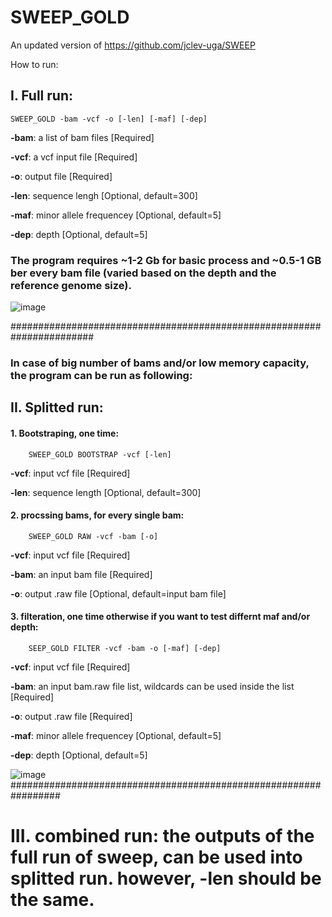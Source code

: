 # SWEEP_GOLD
An updated version of https://github.com/jclev-uga/SWEEP

How to run:
## I. Full run:

    SWEEP_GOLD -bam -vcf -o [-len] [-maf] [-dep]
    
**-bam**: a list of bam files [Required]

**-vcf**: a vcf input file [Required]

**-o**: output file [Required]

**-len**: sequence lengh [Optional, default=300]

**-maf**: minor allele frequencey [Optional, default=5]

**-dep**: depth [Optional, default=5]

### The program requires ~1-2 Gb for basic process and ~0.5-1  GB ber every bam file (varied based on the depth and the reference genome size).

![image](https://user-images.githubusercontent.com/21265433/44171352-01cd9400-a0a8-11e8-80c0-bea17c0d873e.png)

#######################################################################

### In case of big number of bams and/or low memory capacity, the program can be run as following:

## II. Splitted run:
#### 1. Bootstraping, one time:
        SWEEP_GOLD BOOTSTRAP -vcf [-len]
**-vcf**: input vcf file [Required] 

**-len**: sequence length [Optional, default=300]


#### 2. procssing bams, for every single bam:
        SWEEP_GOLD RAW -vcf -bam [-o]
**-vcf**: input vcf file [Required] 

**-bam**: an input bam file [Required]

**-o**: output .raw file [Optional, default=input bam file]

#### 3. filteration, one time otherwise if you want to test differnt maf and/or depth:
        SEEP_GOLD FILTER -vcf -bam -o [-maf] [-dep]
**-vcf**: input vcf file [Required] 

**-bam**: an input bam.raw file list, wildcards can be used inside the list [Required]

**-o**: output .raw file [Required]

**-maf**: minor allele frequencey [Optional, default=5]

**-dep**: depth [Optional, default=5]

![image](https://user-images.githubusercontent.com/21265433/44171420-2de91500-a0a8-11e8-802a-ebd79bfaf365.png)
#################################################################
# III. combined run: the outputs of the full run of sweep, can be used into splitted run. **however, -len should be the same**.

